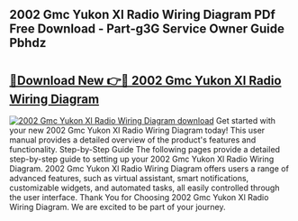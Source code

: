 ## 2002 Gmc Yukon Xl Radio Wiring Diagram PDf Free Download - Part-g3G Service Owner Guide Pbhdz

# <h2><a href="http://dfovqey.blite.top/?on=2002+Gmc+Yukon+Xl+Radio+Wiring+Diagram">🔗Download New 👉🔴 2002 Gmc Yukon Xl Radio Wiring Diagram</a></h2>

[![2002 Gmc Yukon Xl Radio Wiring Diagram download](https://i.imgur.com/lujVjoI.png)](http://dfovqey.blite.top/?on=2002+Gmc+Yukon+Xl+Radio+Wiring+Diagram)
Get started with your new 2002 Gmc Yukon Xl Radio Wiring Diagram today! This user manual provides a detailed overview of the product's features and functionality. Step-by-Step Guide The following pages provide a detailed step-by-step guide to setting up your 2002 Gmc Yukon Xl Radio Wiring Diagram. 2002 Gmc Yukon Xl Radio Wiring Diagram offers users a range of advanced features, such as virtual assistant, smart notifications, customizable widgets, and automated tasks, all easily controlled through the user interface. Thank You for Choosing 2002 Gmc Yukon Xl Radio Wiring Diagram. We are excited to be part of your journey.
